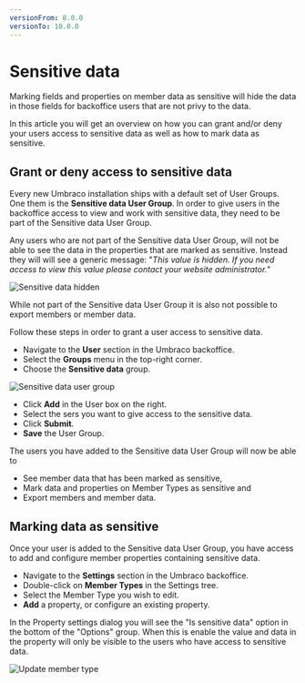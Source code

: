```yaml
---
versionFrom: 8.0.0
versionTo: 10.0.0
---
```


# Sensitive data

Marking fields and properties on member data as sensitive will hide the data in those fields for backoffice users that are not privy to the data.

In this article you will get an overview on how you can grant and/or deny your users access to sensitive data as well as how to mark data as sensitive.

## Grant or deny access to sensitive data

Every new Umbraco installation ships with a default set of User Groups. One them is the **Sensitive data User Group**. In order to give users in the backoffice access to view and work with sensitive data, they need to be part of the Sensitive data User Group.

Any users who are not part of the Sensitive data User Group, will not be able to see the data in the properties that are marked as sensitive. Instead they will will see a generic message: "*This value is hidden. If you need access to view this value please contact your website administrator.*"

![Sensitive data hidden](images/sensitive-data-hidden-v8.png)

While not part of the Sensitive data User Group it is also not possible to export members or member data.

Follow these steps in order to grant a user access to sensitive data.

* Navigate to the **User** section in the Umbraco backoffice.
* Select the **Groups** menu in the top-right corner.
* Choose the **Sensitive data** group.

![Sensitive data user group](images/sensitive-data-user-group-v8.png)

* Click **Add** in the User box on the right.
* Select the sers you want to give access to the sensitive data.
* Click **Submit**.
* **Save** the User Group.

The users you have added to the Sensitive data User Group will now be able to

* See member data that has been marked as sensitive,
* Mark data and properties on Member Types as sensitive and
* Export members and member data.

## Marking data as sensitive

Once your user is added to the Sensitive data User Group, you have access to add and configure member properties containing sensitive data.

* Navigate to the **Settings** section in the Umbraco backoffice.
* Double-click on **Member Types** in the Settings tree.
* Select the Member Type you wish to edit.
* **Add** a property, or configure an existing property.

In the Property settings dialog you will see the "Is sensitive data" option in the bottom of the "Options" group. When this is enable the value and data in the property will only be visible to the users who have access to sensitive data.

![Update member type](images/update-member-type-v8.png)



